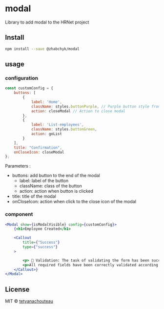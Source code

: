 # modal

Library to add modal to the HRNet project

## Install

```bash
npm install --save @zhabchyk/modal
```

## usage 

### configuration

```jsx
const customConfig = {
    buttons: [
        {
            label: 'Home',
            className: styles.buttonPurple, // Purple button style from CSS module
            action: closeModal // Action to close modal
        },
        {
            label: 'List-employees',
            className: styles.buttonGreen,
            action: goList
        }
    ],
    title: "Confirmation",
    onCloseIcon: closeModal
};
```

Parameters :
* buttons: add button to the end of the modal
    * label: label of the button
    * className: class of the button
    * action: action when button is clicked
* title: title of the modal
* onCloseIcon: action when click to the close icon of the modal

### component 

```jsx
<Modal show={isModalVisible} config={customConfig}>
    {<h1>Employee Created</h1>

    <Callout
        title={"Success"}
        type={"success"}
    >

        <p> 💫 Validation: The task of validating the form has been successfully completed.</p>
        <p>All required fields have been correctly validated according to the specified criteria.</p>
    </Callout>}
</Modal>

```

## License

MIT © [tetyanachouteau](https://github.com/tetyanachouteau)
